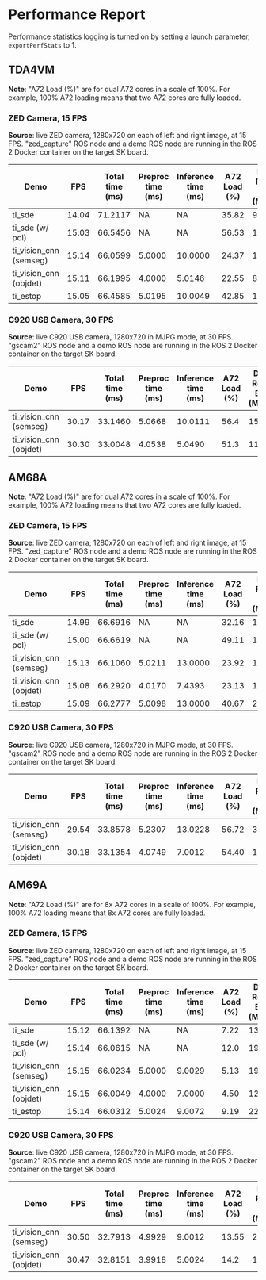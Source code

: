 # Performance Report

Performance statistics logging is turned on by setting a launch parameter, `exportPerfStats` to 1.

## TDA4VM

**Note**: "A72 Load (%)" are for dual A72 cores in a scale of 100%. For example, 100% A72 loading means that two A72 cores are fully loaded.

### ZED Camera, 15 FPS

**Source**: live ZED camera, 1280x720 on each of left and right image, at 15 FPS. "zed_capture" ROS node and a demo ROS node are running in the ROS 2 Docker container on the target SK board.

Demo | FPS| Total time (ms)| Preproc time (ms)| Inference time (ms)| A72 Load (%)| DDR Read BW (MB/s)| DDR Write BW (MB/s)| DDR Total BW (MB/s)| C71_1 Load (%)| C66_1 Load (%)| C66_2 Load (%)| MCU2_0 Load (%)| MCU2_1 Load (%)| MSC_0 (%)| MSC_1 (%)| VISS (%)| NF (%)| LDC (%)| SDE (%)| DOF (%)
----|-----|-----|-----|-----|-----|-----|-----|-----|-----|-----|-----|-----|-----|-----|-----|-----|-----|-----|-----|-----
ti_sde| 14.04| 71.2117| NA| NA| 35.82| 943| 884| 1827| 1.0| 1.0| 0.0| 2.0| 1.0| 0| 0| 0| 0| 3.16| 12.7| 0
ti_sde (w/ pcl)| 15.03| 66.5456| NA| NA| 56.53| 1565| 1503| 3068| 0.0| 17.0| 1.0| 4.0| 3.0| 6.65| 0| 0| 0| 4.54| 21.17| 0
ti_vision_cnn (semseg)| 15.14| 66.0599| 5.0000| 10.0000| 24.37| 1026| 890| 1916| 14.0| 1.0| 0.0| 2.0| 1.0| 3.21| 0| 0| 0| 2.14| 0| 0
ti_vision_cnn (objdet)| 15.11| 66.1995| 4.0000| 5.0146| 22.55| 801| 664| 1465| 8.0| 0.0| 0.0| 2.0| 1.0| 3.17| 0| 0| 0| 2.11| 0| 0
ti_estop| 15.05| 66.4585| 5.0195| 10.0049| 42.85| 1465| 1213| 2678| 14.0| 0.0| 1.0| 3.0| 1.0| 3.28| 0| 0| 0| 4.52| 16.37| 0

### C920 USB Camera, 30 FPS

**Source**: live C920 USB camera, 1280x720 in MJPG mode, at 30 FPS. "gscam2" ROS node and a demo ROS node are running in the ROS 2 Docker container on the target SK board.

Demo | FPS| Total time (ms)| Preproc time (ms)| Inference time (ms)| A72 Load (%)| DDR Read BW (MB/s)| DDR Write BW (MB/s)| DDR Total BW (MB/s)| C71_1 Load (%)| C66_1 Load (%)| C66_2 Load (%)| MCU2_0 Load (%)| MCU2_1 Load (%)| MSC_0 (%)| MSC_1 (%)| VISS (%)| NF (%)| LDC (%)| SDE (%)| DOF (%)
----|-----|-----|-----|-----|-----|-----|-----|-----|-----|-----|-----|-----|-----|-----|-----|-----|-----|-----|-----|-----
ti_vision_cnn (semseg)| 30.17| 33.1460| 5.0668| 10.0111| 56.4| 1569| 1111| 2680| 27.0| 0.0| 0.0| 4.0| 1.0| 6.4| 0| 0| 0| 4.4| 0| 0
ti_vision_cnn (objdet)| 30.30| 33.0048| 4.0538| 5.0490| 51.3| 1189| 709| 1898| 15.0| 1.0| 0.0| 4.0| 1.0| 6.43| 0| 0| 0| 4.21| 0| 0

<!-- ======================================================================= -->
## AM68A

**Note**: "A72 Load (%)" are for dual A72 cores in a scale of 100%. For example, 100% A72 loading means that two A72 cores are fully loaded.

### ZED Camera, 15 FPS

**Source**: live ZED camera, 1280x720 on each of left and right image, at 15 FPS. "zed_capture" ROS node and a demo ROS node are running in the ROS 2 Docker container on the target SK board.

Demo | FPS| Total time (ms)| Preproc time (ms)| Inference time (ms)| A72 Load (%)| DDR Read BW (MB/s)| DDR Write BW (MB/s)| DDR Total BW (MB/s)| C71_1 Load (%)| C71_2 Load (%)| MCU2_0 Load (%)| MCU2_1 Load (%)| MSC_0 (%)| MSC_1 (%)| VISS (%)| NF (%)| LDC (%)| SDE (%)| DOF (%)
----|-----|-----|-----|-----|-----|-----|-----|-----|-----|-----|-----|-----|-----|-----|-----|-----|-----|-----|-----
ti_sde| 14.99| 66.6916| NA| NA| 32.16| 1085| 978| 2063| 0.0| 0.0| 1.0| 1.0| 0| 0| 0| 0| 4.27| 16.39| 0
ti_sde (w/ pcl)| 15.00| 66.6619| NA| NA| 49.11| 1652| 1516| 3168| 1.0| 12.0| 3.0| 2.0| 6.21| 0| 0| 0| 4.26| 20.64| 0
ti_vision_cnn (semseg)| 15.13| 66.1060| 5.0211| 13.0000| 23.92| 1766| 1398| 3164| 19.0| 0.0| 1.0| 0.0| 3.14| 0| 0| 0| 2.9| 0| 0
ti_vision_cnn (objdet)| 15.08| 66.2920| 4.0170| 7.4393| 23.13| 1037| 785| 1822| 12.0| 1.0| 1.0| 1.0| 3.10| 0| 0| 0| 2.7| 0| 0
ti_estop| 15.09| 66.2777| 5.0098| 13.0000| 40.67| 2233| 1728| 3961| 19.0| 1.0| 2.0| 1.0| 3.12| 0| 0| 0| 4.29| 16.13| 0

### C920 USB Camera, 30 FPS

**Source**: live C920 USB camera, 1280x720 in MJPG mode, at 30 FPS. "gscam2" ROS node and a demo ROS node are running in the ROS 2 Docker container on the target SK board.

Demo | FPS| Total time (ms)| Preproc time (ms)| Inference time (ms)| A72 Load (%)| DDR Read BW (MB/s)| DDR Write BW (MB/s)| DDR Total BW (MB/s)| C71_1 Load (%)| C71_2 Load (%)| MCU2_0 Load (%)| MCU2_1 Load (%)| MSC_0 (%)| MSC_1 (%)| VISS (%)| NF (%)| LDC (%)| SDE (%)| DOF (%)
----|-----|-----|-----|-----|-----|-----|-----|-----|-----|-----|-----|-----|-----|-----|-----|-----|-----|-----|-----
ti_vision_cnn (semseg)| 29.54| 33.8578| 5.2307| 13.0228| 56.72| 3060| 2138| 5198| 37.0| 1.0| 2.0| 1.0| 6.11| 0| 0| 0| 4.2| 0| 0
ti_vision_cnn (objdet)| 30.18| 33.1354| 4.0749| 7.0012| 54.40| 1595| 920| 2515| 19.0| 0.0| 3.0| 0.0| 5.97| 0| 0| 0| 3.99| 0| 0

<!-- ======================================================================= -->
## AM69A

**Note**: "A72 Load (%)" are for 8x A72 cores in a scale of 100%. For example, 100% A72 loading means that 8x A72 cores are fully loaded.

### ZED Camera, 15 FPS

**Source**: live ZED camera, 1280x720 on each of left and right image, at 15 FPS. "zed_capture" ROS node and a demo ROS node are running in the ROS 2 Docker container on the target SK board.

Demo | FPS| Total time (ms)| Preproc time (ms)| Inference time (ms)| A72 Load (%)| DDR Read BW (MB/s)| DDR Write BW (MB/s)| DDR Total BW (MB/s)| C71_1 Load (%)| C71_2 Load (%)| C71_3 Load (%)| C71_4 Load (%)| MCU2_0 Load (%)| MCU2_1 Load (%)| MCU3_0 Load (%)| MCU3_1 Load (%)| MCU4_0 Load (%)| MCU4_1 Load (%)| MSC_0 (%)| MSC_1 (%)| VISS (%)| NF (%)| LDC (%)| SDE (%)| DOF (%)
----|-----|-----|-----|-----|-----|-----|-----|-----|-----|-----|-----|-----|-----|-----|-----|-----|-----|-----|-----|-----|-----|-----|-----|-----|-----
ti_sde| 15.12| 66.1392| NA| NA| 7.22| 1397| 930| 2327| 0.0| 0.0| 1.0| 1.0| 2.0| 1.0| 1.0| 1.0| 1.0| 1.0| 0| 0| 0| 0| 4.37| 16.17| 0
ti_sde (w/ pcl)| 15.14| 66.0615| NA| NA| 12.0| 1915| 1450| 3365| 0.0| 13.0| 1.0| 1.0| 3.0| 3.0| 1.0| 0.0| 1.0| 1.0| 6.36| 0| 0| 0| 4.43| 20.96| 0
ti_vision_cnn (semseg)| 15.15| 66.0234| 5.0000| 9.0029| 5.13| 1913| 1367| 3280| 13.0| 0.0| 0.0| 1.0| 2.0| 1.0| 1.0| 0.0| 1.0| 1.0| 3.13| 0| 0| 0| 2.13| 0| 0
ti_vision_cnn (objdet)| 15.15| 66.0049| 4.0000| 7.0000| 4.50| 1268| 728| 1996| 10.0| 0.0| 0.0| 0.0| 1.0| 1.0| 1.0| 1.0| 1.0| 1.0| 3.10| 0| 0| 0| 2.10| 0| 0
ti_estop| 15.14| 66.0312| 5.0024| 9.0072| 9.19| 2298| 1687| 3985| 13.0| 0.0| 0.0| 0.0| 3.0| 1.0| 1.0| 1.0| 1.0| 1.0| 3.11| 0| 0| 0| 4.35| 16.45| 0

### C920 USB Camera, 30 FPS

**Source**: live C920 USB camera, 1280x720 in MJPG mode, at 30 FPS. "gscam2" ROS node and a demo ROS node are running in the ROS 2 Docker container on the target SK board.

Demo | FPS| Total time (ms)| Preproc time (ms)| Inference time (ms)| A72 Load (%)| DDR Read BW (MB/s)| DDR Write BW (MB/s)| DDR Total BW (MB/s)| C71_1 Load (%)| C71_2 Load (%)| C71_3 Load (%)| C71_4 Load (%)| MCU2_0 Load (%)| MCU2_1 Load (%)| MCU3_0 Load (%)| MCU3_1 Load (%)| MCU4_0 Load (%)| MCU4_1 Load (%)| MSC_0 (%)| MSC_1 (%)| VISS (%)| NF (%)| LDC (%)| SDE (%)| DOF (%)
----|-----|-----|-----|-----|-----|-----|-----|-----|-----|-----|-----|-----|-----|-----|-----|-----|-----|-----|-----|-----|-----|-----|-----|-----|-----
ti_vision_cnn (semseg)| 30.50| 32.7913| 4.9929| 9.0012| 13.55| 2990| 2137| 5127| 26.0| 0.0| 0.0| 0.0| 2.0| 1.0| 1.0| 1.0| 1.0| 1.0| 6.17| 0| 0| 0| 4.36| 0| 0
ti_vision_cnn (objdet)| 30.47| 32.8151| 3.9918| 5.0024| 14.2| 1717| 878| 2595| 16.0| 0.0| 1.0| 0.0| 3.0| 1.0| 1.0| 1.0| 1.0| 1.0| 6.21| 0| 0| 0| 4.38| 0| 0
